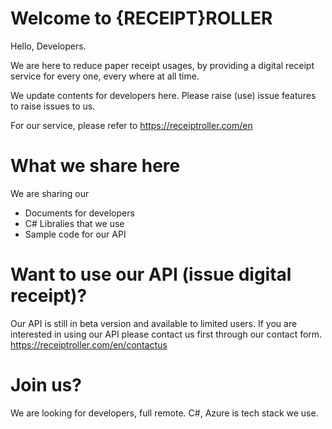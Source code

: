 # Welcome to {RECEIPT}ROLLER

Hello, Developers.  

We are here to reduce paper receipt usages, by providing a digital receipt service for every one, every where at all time.

We update contents for developers here.  Please raise (use) issue features to raise issues to us.

For our service, please refer to https://receiptroller.com/en

# What we share here

We are sharing our 
- Documents for developers
- C# Libralies that we use
- Sample code for our API

# Want to use our API (issue digital receipt)?

Our API is still in beta version and available to limited users.  If you are interested in using our API please contact us first through our contact form. https://receiptroller.com/en/contactus

# Join us?

We are looking for developers, full remote.  C#, Azure is tech stack we use.
